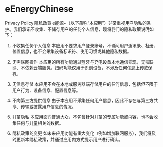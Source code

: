 # eEnergyChinese
Privacy Policy
隐私政策
e能源+（以下简称“本应用”）非常重视用户隐私的保护。我们承诺不收集、不储存用户的任何个人信息，现将我们的隐私政策说明如下：

1. 不收集任何个人信息
本应用不要求用户登录账号，不访问用户通讯录、相册、位置信息，也不会采集设备标识符、使用习惯或其他隐私数据。

2. 无需联网操作
本应用的所有功能通过蓝牙与充电设备本地通信实现，无需联网、不依赖云端服务。扫码功能仅用于识别设备，不涉及任何信息上传或保存。

3. 无信息存储
本应用不会在本地或服务器端存储用户的任何信息，包括但不限于用户行为、设备信息、配置信息等。

4. 不向第三方提供信息
由于本应用不采集任何用户信息，因此不存在与第三方共享、传输或披露用户信息的情况。

5. 儿童隐私
本应用面向普通大众，不包含针对儿童的专属功能或内容，也不会收集任何与儿童相关的数据。

6. 隐私政策的变更
如未来应用功能有重大变化（例如增加联网服务），我们将及时更新本隐私政策，并通过应用内方式提示用户进行确认。
